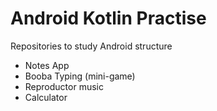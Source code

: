 # Android Kotlin Practise

Repositories to study Android structure

- Notes App
- Booba Typing (mini-game)
- Reproductor music
- Calculator
